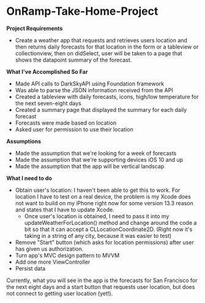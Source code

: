 # OnRamp-Take-Home-Project

<b>Project Requirements</b>
- Create a weather app that requests and retrieves users location and then returns daily forecasts for that location in the form or a tableview or collectionview, then on didSelect, user will be taken to a page that shows the datapoint summary of the forecast.

<b>What I've Accomplished So Far</b>
- Made API calls to DarkSkyAPI using Foundation framework
- Was able to parse the JSON information received from the API
- Created a tableview with daily forecasts, icons, high/low temperature for the next seven-eight days 
- Created a summary page that displayed the summary for each daily forecast
- Forecasts were made based on location 
- Asked user for permission to use their location

<b>Assumptions</b>
- Made the assumption that we're looking for a week of forecasts
- Made the assumption that we're supporting devices iOS 10 and up
- Made the assumption that the app will be vertical landscap

<b>What I need to do</b>
- Obtain user's location: I haven't been able to get this to work. For location I have to test on a real device, the problem is my Xcode does not want to build on my iPhone right now for some version 13.3 reason and states that I have to update Xcode.
  - Once user's location is obtained, I need to pass it into my updateWeatherForLocation() method and change around the code a bit so that it can accept a CLLocationCoordinate2D. (Right now it's taking in a string of any city, because it was easier to test)
- Remove "Start" button (which asks for location permissions) after user has given us authorization.
- Turn app's MVC design pattern to MVVM
- Add one more ViewController
- Persist data


Currently, what you will see in the app is the forecasts for San Francisco for the next eight days and a start button that requests user location, but does not connect to getting user location (yet!).
